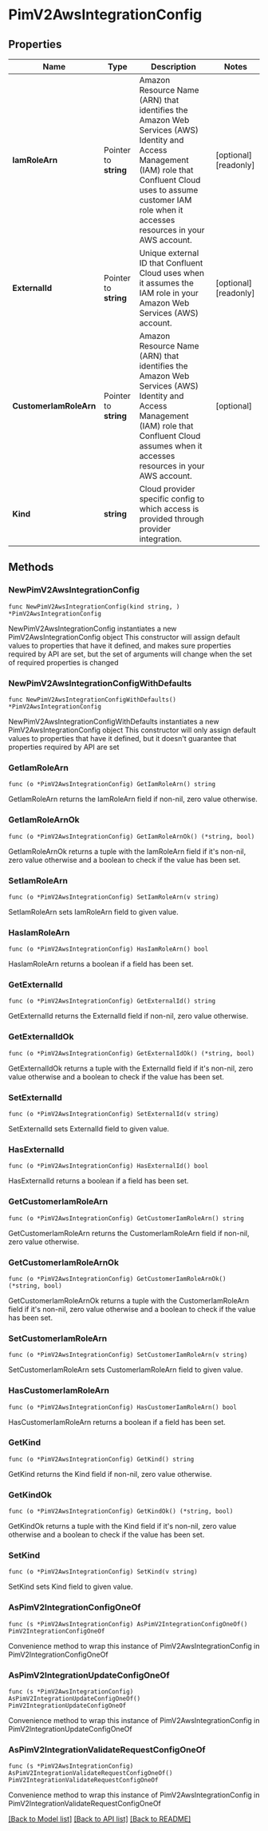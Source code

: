 # PimV2AwsIntegrationConfig

## Properties

Name | Type | Description | Notes
------------ | ------------- | ------------- | -------------
**IamRoleArn** | Pointer to **string** | Amazon Resource Name (ARN) that identifies the Amazon Web Services (AWS) Identity and Access Management (IAM) role that Confluent Cloud uses to assume customer IAM role when it accesses resources in your AWS account.  | [optional] [readonly] 
**ExternalId** | Pointer to **string** | Unique external ID that Confluent Cloud uses when it assumes the IAM role in your Amazon Web Services (AWS) account.  | [optional] [readonly] 
**CustomerIamRoleArn** | Pointer to **string** | Amazon Resource Name (ARN) that identifies the Amazon Web Services (AWS) Identity and Access Management (IAM) role that Confluent Cloud assumes when it accesses resources in your AWS account.  | [optional] 
**Kind** | **string** | Cloud provider specific config to which access is provided through provider integration. | 

## Methods

### NewPimV2AwsIntegrationConfig

`func NewPimV2AwsIntegrationConfig(kind string, ) *PimV2AwsIntegrationConfig`

NewPimV2AwsIntegrationConfig instantiates a new PimV2AwsIntegrationConfig object
This constructor will assign default values to properties that have it defined,
and makes sure properties required by API are set, but the set of arguments
will change when the set of required properties is changed

### NewPimV2AwsIntegrationConfigWithDefaults

`func NewPimV2AwsIntegrationConfigWithDefaults() *PimV2AwsIntegrationConfig`

NewPimV2AwsIntegrationConfigWithDefaults instantiates a new PimV2AwsIntegrationConfig object
This constructor will only assign default values to properties that have it defined,
but it doesn't guarantee that properties required by API are set

### GetIamRoleArn

`func (o *PimV2AwsIntegrationConfig) GetIamRoleArn() string`

GetIamRoleArn returns the IamRoleArn field if non-nil, zero value otherwise.

### GetIamRoleArnOk

`func (o *PimV2AwsIntegrationConfig) GetIamRoleArnOk() (*string, bool)`

GetIamRoleArnOk returns a tuple with the IamRoleArn field if it's non-nil, zero value otherwise
and a boolean to check if the value has been set.

### SetIamRoleArn

`func (o *PimV2AwsIntegrationConfig) SetIamRoleArn(v string)`

SetIamRoleArn sets IamRoleArn field to given value.

### HasIamRoleArn

`func (o *PimV2AwsIntegrationConfig) HasIamRoleArn() bool`

HasIamRoleArn returns a boolean if a field has been set.

### GetExternalId

`func (o *PimV2AwsIntegrationConfig) GetExternalId() string`

GetExternalId returns the ExternalId field if non-nil, zero value otherwise.

### GetExternalIdOk

`func (o *PimV2AwsIntegrationConfig) GetExternalIdOk() (*string, bool)`

GetExternalIdOk returns a tuple with the ExternalId field if it's non-nil, zero value otherwise
and a boolean to check if the value has been set.

### SetExternalId

`func (o *PimV2AwsIntegrationConfig) SetExternalId(v string)`

SetExternalId sets ExternalId field to given value.

### HasExternalId

`func (o *PimV2AwsIntegrationConfig) HasExternalId() bool`

HasExternalId returns a boolean if a field has been set.

### GetCustomerIamRoleArn

`func (o *PimV2AwsIntegrationConfig) GetCustomerIamRoleArn() string`

GetCustomerIamRoleArn returns the CustomerIamRoleArn field if non-nil, zero value otherwise.

### GetCustomerIamRoleArnOk

`func (o *PimV2AwsIntegrationConfig) GetCustomerIamRoleArnOk() (*string, bool)`

GetCustomerIamRoleArnOk returns a tuple with the CustomerIamRoleArn field if it's non-nil, zero value otherwise
and a boolean to check if the value has been set.

### SetCustomerIamRoleArn

`func (o *PimV2AwsIntegrationConfig) SetCustomerIamRoleArn(v string)`

SetCustomerIamRoleArn sets CustomerIamRoleArn field to given value.

### HasCustomerIamRoleArn

`func (o *PimV2AwsIntegrationConfig) HasCustomerIamRoleArn() bool`

HasCustomerIamRoleArn returns a boolean if a field has been set.

### GetKind

`func (o *PimV2AwsIntegrationConfig) GetKind() string`

GetKind returns the Kind field if non-nil, zero value otherwise.

### GetKindOk

`func (o *PimV2AwsIntegrationConfig) GetKindOk() (*string, bool)`

GetKindOk returns a tuple with the Kind field if it's non-nil, zero value otherwise
and a boolean to check if the value has been set.

### SetKind

`func (o *PimV2AwsIntegrationConfig) SetKind(v string)`

SetKind sets Kind field to given value.



### AsPimV2IntegrationConfigOneOf

`func (s *PimV2AwsIntegrationConfig) AsPimV2IntegrationConfigOneOf() PimV2IntegrationConfigOneOf`

Convenience method to wrap this instance of PimV2AwsIntegrationConfig in PimV2IntegrationConfigOneOf

### AsPimV2IntegrationUpdateConfigOneOf

`func (s *PimV2AwsIntegrationConfig) AsPimV2IntegrationUpdateConfigOneOf() PimV2IntegrationUpdateConfigOneOf`

Convenience method to wrap this instance of PimV2AwsIntegrationConfig in PimV2IntegrationUpdateConfigOneOf

### AsPimV2IntegrationValidateRequestConfigOneOf

`func (s *PimV2AwsIntegrationConfig) AsPimV2IntegrationValidateRequestConfigOneOf() PimV2IntegrationValidateRequestConfigOneOf`

Convenience method to wrap this instance of PimV2AwsIntegrationConfig in PimV2IntegrationValidateRequestConfigOneOf

[[Back to Model list]](../README.md#documentation-for-models) [[Back to API list]](../README.md#documentation-for-api-endpoints) [[Back to README]](../README.md)



